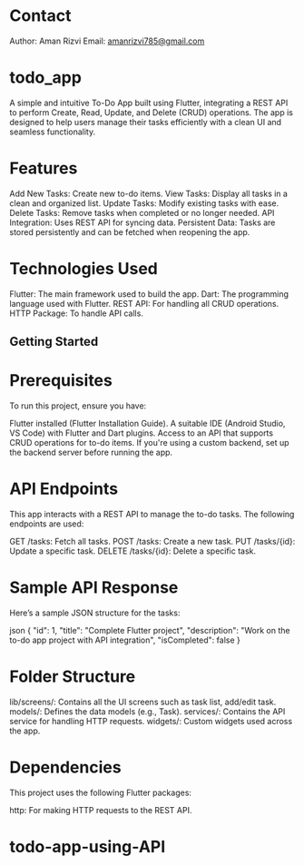 # Contact
Author: Aman Rizvi
Email: amanrizvi785@gmail.com

# todo_app

A simple and intuitive To-Do App built using Flutter, integrating a REST API to perform Create, Read, Update, and Delete (CRUD) operations. The app is designed to help users manage their tasks efficiently with a clean UI and seamless functionality.

# Features

Add New Tasks: Create new to-do items.
View Tasks: Display all tasks in a clean and organized list.
Update Tasks: Modify existing tasks with ease.
Delete Tasks: Remove tasks when completed or no longer needed.
API Integration: Uses REST API for syncing data.
Persistent Data: Tasks are stored persistently and can be fetched when reopening the app.

# Technologies Used
Flutter: The main framework used to build the app.
Dart: The programming language used with Flutter.
REST API: For handling all CRUD operations.
HTTP Package: To handle API calls.

## Getting Started

# Prerequisites

To run this project, ensure you have:

Flutter installed (Flutter Installation Guide).
A suitable IDE (Android Studio, VS Code) with Flutter and Dart plugins.
Access to an API that supports CRUD operations for to-do items. If you're using a custom backend, set up the backend server before running the app.

# API Endpoints
This app interacts with a REST API to manage the to-do tasks. The following endpoints are used:

GET /tasks: Fetch all tasks.
POST /tasks: Create a new task.
PUT /tasks/{id}: Update a specific task.
DELETE /tasks/{id}: Delete a specific task.

# Sample API Response
Here’s a sample JSON structure for the tasks:

json
{
  "id": 1,
  "title": "Complete Flutter project",
  "description": "Work on the to-do app project with API integration",
  "isCompleted": false
}

# Folder Structure

lib/screens/: Contains all the UI screens such as task list, add/edit task.
models/: Defines the data models (e.g., Task).
services/: Contains the API service for handling HTTP requests.
widgets/: Custom widgets used across the app.

# Dependencies
This project uses the following Flutter packages:

http: For making HTTP requests to the REST API.

# todo-app-using-API


